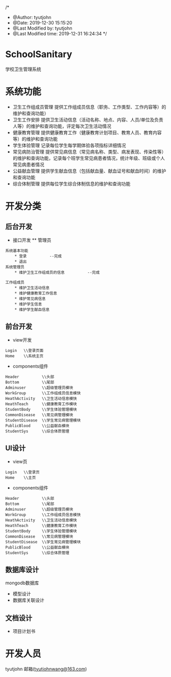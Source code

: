 /*
 * @Author: tyutjohn 
 * @Date: 2019-12-30 15:15:20 
 * @Last Modified by: tyutjohn
 * @Last Modified time: 2019-12-31 16:24:34
 */
# SchoolSanitary
学校卫生管理系统

# 系统功能
* 卫生工作组成员管理
提供工作组成员信息（职务、工作类型、工作内容等）的维护和查询功能）
* 卫生工作安排
提供卫生活动信息（活动名称、地点、内容、人员/单位及负责人等）的维护和查询功能，评定每次卫生活动情况
* 健康教育管理
提供健康教育工作（健康教育计划项目、教育人员、教育内容等）的维护和查询功能
* 学生体验管理
记录每位学生每学期体验各项指标详细情况
* 常见病防治管理
提供常见病信息（常见病名称、类型、病发表现、传染性等）的维护和查询功能，记录每个班学生常见病患者情况，统计年级、班级或个人常见病患者情况
* 公益献血管理
提供学生献血信息（包括献血量、献血证号和献血时间）的维护和查询功能
* 综合体制管理
提供每位学生综合体制信息的维护和查询功能

# 开发分类
## 后台开发
* 接口开发
** 管理员
```
系统基本功能
    * 登录          --完成
    * 退出
系统管理员
    * 维护卫生工作组成员的信息          --完成
    
工作组成员
    * 维护卫生活动信息
    * 维护健康教育工作信息
    * 维护常见病信息
    * 维护学生信息
    * 维护学生献血信息
```
## 前台开发
* view开发
```
Login   \\登录页面
Home    \\系统主页

```
* components组件
```
Header          \\头部
Bottom          \\尾部
Adminuser       \\超级管理员模块
WorkGroup       \\工作组成员信息模快
HeathActivity   \\卫生活动信息模快
HeathTeach      \\健康教育工作模块
StudentBody     \\学生体验管理模块
CommonDisease   \\常见病管理模块
StudentDisease  \\学生常见病管理模块
PublicBlood     \\公益献血模块
StudentSys      \\综合体质管理
```
## UI设计
* view页
```
Login   \\登录页
Home    \\主页

```
* components组件
```
Header          \\头部
Bottom          \\尾部
Adminuser       \\超级管理员模块
WorkGroup       \\工作组成员信息模快
HeathActivity   \\卫生活动信息模快
HeathTeach      \\健康教育工作模块
StudentBody     \\学生体验管理模块
CommonDisease   \\常见病管理模块
StudentDisease  \\学生常见病管理模块
PublicBlood     \\公益献血模块
StudentSys      \\综合体质管理
```
## 数据库设计
mongodb数据库
* 模型设计
* 数据库关联设计
## 文档设计
* 项目计划书

# 开发人员
tyutjohn
邮箱(tyutjohnwang@163.com)
